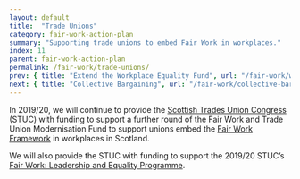 ```yaml
---
layout: default
title:  "Trade Unions"
category: fair-work-action-plan
summary: "Supporting trade unions to embed Fair Work in workplaces."
index: 11
parent: fair-work-action-plan
permalink: /fair-work/trade-unions/
prev: { title: "Extend the Workplace Equality Fund", url: "/fair-work/workplace-equality-fund/" }
next: { title: "Collective Bargaining", url: "/fair-work/collective-bargaining/" }
---
```


In 2019/20, we will continue to provide the [Scottish Trades Union Congress](http://www.stuc.org.uk/) (STUC) with funding to support a further round of the Fair Work and Trade Union Modernisation Fund to support unions embed the [Fair Work Framework](https://www.fairworkconvention.scot/the-fair-work-framework/) in workplaces in Scotland. 

We will also provide the STUC with funding to support the 2019/20 STUC’s [Fair Work: Leadership and Equality Programme](https://www.scottishunionlearning.com/funding-fairwork/). 
